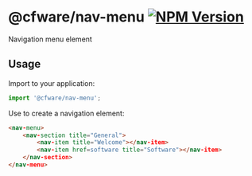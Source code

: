 # @cfware/nav-menu [![NPM Version][npm-image]][npm-url]

Navigation menu element

## Usage

Import to your application:
```js
import '@cfware/nav-menu';
```

Use to create a navigation element:
```html
<nav-menu>
	<nav-section title="General">
		<nav-item title="Welcome"></nav-item>
		<nav-item href=software title="Software"></nav-item>
	</nav-section>
</nav-menu>
```


[npm-image]: https://img.shields.io/npm/v/@cfware/nav-menu.svg
[npm-url]: https://npmjs.org/package/@cfware/nav-menu
